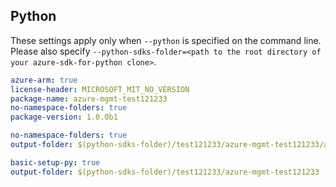 ## Python

These settings apply only when `--python` is specified on the command line.
Please also specify `--python-sdks-folder=<path to the root directory of your azure-sdk-for-python clone>`.

``` yaml $(track2)
azure-arm: true
license-header: MICROSOFT_MIT_NO_VERSION
package-name: azure-mgmt-test121233
no-namespace-folders: true
package-version: 1.0.0b1
```

``` yaml $(python-mode) == 'update' && $(track2)
no-namespace-folders: true
output-folder: $(python-sdks-folder)/test121233/azure-mgmt-test121233/azure/mgmt/test121233
```

``` yaml $(python-mode) == 'create' && $(track2)
basic-setup-py: true
output-folder: $(python-sdks-folder)/test121233/azure-mgmt-test121233
```
